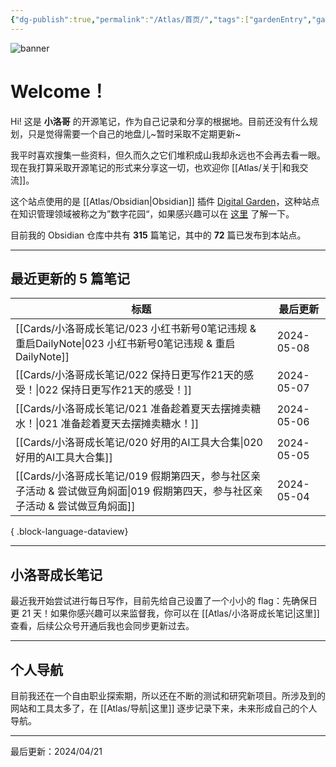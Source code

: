 ```yaml
---
{"dg-publish":true,"permalink":"/Atlas/首页/","tags":["gardenEntry","gardenEntry","gardenEntry","gardenEntry","gardenEntry","gardenEntry","gardenEntry"],"noteIcon":1,"created":"2024-03-26","updated":"2024-04-21"}
---
```


![banner](http://img.xlg.life/images/202404100413287.webp)
# Welcome！
Hi! 这是 **小洛哥** 的开源笔记，作为自己记录和分享的根据地。目前还没有什么规划，只是觉得需要一个自己的地盘儿~暂时采取不定期更新~

我平时喜欢搜集一些资料，但久而久之它们堆积成山我却永远也不会再去看一眼。现在我打算采取开源笔记的形式来分享这一切，也欢迎你 [[Atlas/关于\|和我交流]]。

这个站点使用的是 [[Atlas/Obsidian\|Obsidian]] 插件 [Digital Garden](https://github.com/oleeskild/obsidian-digital-garden)，这种站点在知识管理领域被称之为”数字花园“，如果感兴趣可以在 [这里](https://blog.effie.co/%E5%A6%82%E4%BD%95%E5%BB%BA%E7%AB%8B%E6%95%B0%E5%AD%97%E8%8A%B1%E5%9B%AD%EF%BC%9F/) 了解一下。

<p><span>目前我的 Obsidian 仓库中共有 <strong>315</strong> 篇笔记，其中的 <strong>72</strong> 篇已发布到本站点。</span></p>

---
## 最近更新的 5 篇笔记

| 标题                                                                              | 最后更新       |
| ------------------------------------------------------------------------------- | ---------- |
| [[Cards/小洛哥成长笔记/023 小红书新号0笔记违规 & 重启DailyNote\|023 小红书新号0笔记违规 & 重启DailyNote]] | 2024-05-08 |
| [[Cards/小洛哥成长笔记/022 保持日更写作21天的感受！\|022 保持日更写作21天的感受！]]                       | 2024-05-07 |
| [[Cards/小洛哥成长笔记/021 准备趁着夏天去摆摊卖糖水！\|021 准备趁着夏天去摆摊卖糖水！]]                       | 2024-05-06 |
| [[Cards/小洛哥成长笔记/020 好用的AI工具大合集\|020 好用的AI工具大合集]]                             | 2024-05-05 |
| [[Cards/小洛哥成长笔记/019 假期第四天，参与社区亲子活动 & 尝试做豆角焖面\|019 假期第四天，参与社区亲子活动 & 尝试做豆角焖面]] | 2024-05-04 |

{ .block-language-dataview}

---
## 小洛哥成长笔记
最近我开始尝试进行每日写作，目前先给自己设置了一个小小的 flag：先确保日更 21 天！如果你感兴趣可以来监督我，你可以在 [[Atlas/小洛哥成长笔记\|这里]] 查看，后续公众号开通后我也会同步更新过去。

---
## 个人导航
目前我还在一个自由职业探索期，所以还在不断的测试和研究新项目。所涉及到的网站和工具太多了，在 [[Atlas/导航\|这里]] 逐步记录下来，未来形成自己的个人导航。

---

最后更新：2024/04/21